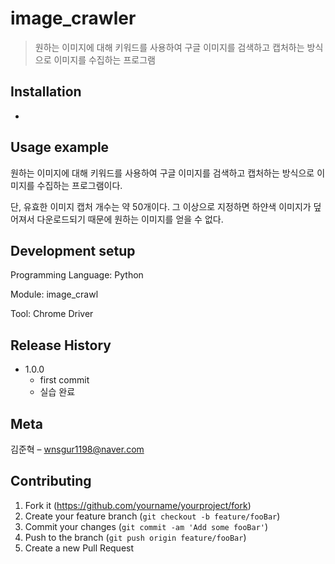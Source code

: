 # image_crawler
> 원하는 이미지에 대해 키워드를 사용하여 구글 이미지를 검색하고 캡처하는 방식으로 이미지를 수집하는 프로그램

## Installation

-

## Usage example

원하는 이미지에 대해 키워드를 사용하여 구글 이미지를 검색하고 캡처하는 방식으로 이미지를 수집하는 프로그램이다.

단, 유효한 이미지 캡처 개수는 약 50개이다. 그 이상으로 지정하면 하얀색 이미지가 덮어져서 다운로드되기 때문에 원하는 이미지를 얻을 수 없다.

## Development setup

Programming Language: Python

Module: image_crawl

Tool: Chrome Driver

## Release History

* 1.0.0
    * first commit
    * 실습 완료

## Meta

김준혁 – wnsgur1198@naver.com

## Contributing

1. Fork it (<https://github.com/yourname/yourproject/fork>)
2. Create your feature branch (`git checkout -b feature/fooBar`)
3. Commit your changes (`git commit -am 'Add some fooBar'`)
4. Push to the branch (`git push origin feature/fooBar`)
5. Create a new Pull Request

<!-- Markdown link & img dfn's -->
